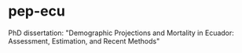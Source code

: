 # pep-ecu
PhD dissertation: "Demographic Projections and Mortality in Ecuador: Assessment, Estimation, and Recent Methods"
